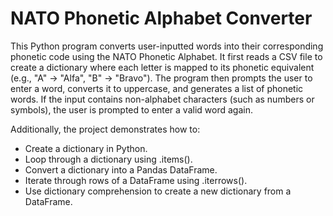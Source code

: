 # NATO Phonetic Alphabet Converter

This Python program converts user-inputted words into their corresponding phonetic code using the NATO Phonetic Alphabet. It first reads a CSV file to create a dictionary where each letter is mapped to its phonetic equivalent (e.g., "A" → "Alfa", "B" → "Bravo"). The program then prompts the user to enter a word, converts it to uppercase, and generates a list of phonetic words. If the input contains non-alphabet characters (such as numbers or symbols), the user is prompted to enter a valid word again.

Additionally, the project demonstrates how to:

- Create a dictionary in Python.
- Loop through a dictionary using .items().
- Convert a dictionary into a Pandas DataFrame.
- Iterate through rows of a DataFrame using .iterrows().
- Use dictionary comprehension to create a new dictionary from a DataFrame.